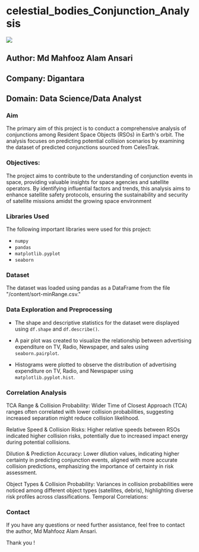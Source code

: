 # celestial_bodies_Conjunction_Analysis
![](https://csps.aerospace.org/sites/default/files/styles/card/public/2023-01/CSPS%20Cover_Enabling%20a%20New%20Space%20Paradigm%20%2811049%29_THUMBNAIL.jpg?h=06ac0d8c&itok=wz93qwmn) 


## Author: Md Mahfooz Alam Ansari
## Company: Digantara
## Domain: Data Science/Data Analyst

### Aim

The primary aim of this project is to conduct a comprehensive analysis of conjunctions among Resident Space Objects (RSOs) in Earth's orbit. The analysis focuses on predicting potential collision scenarios by examining the dataset of predicted conjunctions sourced from CelesTrak.

### Objectives:

The project aims to contribute to the understanding of conjunction events in space, providing valuable insights for space agencies and satellite operators. By identifying influential factors and trends, this analysis aims to enhance satellite safety protocols, ensuring the sustainability and security of satellite missions amidst the growing space environment

### Libraries Used

The following important libraries were used for this project:

- `numpy`
- `pandas`
- `matplotlib.pyplot`
- `seaborn`


### Dataset

The dataset was loaded using pandas as a DataFrame from the file "/content/sort-minRange.csv."

### Data Exploration and Preprocessing

- The shape and descriptive statistics for the dataset were displayed using `df.shape` and `df.describe()`.

- A pair plot was created to visualize the relationship between advertising expenditure on TV, Radio, Newspaper, and sales using `seaborn.pairplot`.

- Histograms were plotted to observe the distribution of advertising expenditure on TV, Radio, and Newspaper using `matplotlib.pyplot.hist`.

### Correlation Analysis
TCA Range & Collision Probability:
Wider Time of Closest Approach (TCA) ranges often correlated with lower collision probabilities, suggesting increased separation might reduce collision likelihood.

Relative Speed & Collision Risks:
Higher relative speeds between RSOs indicated higher collision risks, potentially due to increased impact energy during potential collisions.

Dilution & Prediction Accuracy:
Lower dilution values, indicating higher certainty in predicting conjunction events, aligned with more accurate collision predictions, emphasizing the importance of certainty in risk assessment.

Object Types & Collision Probability:
Variances in collision probabilities were noticed among different object types (satellites, debris), highlighting diverse risk profiles across classifications.
Temporal Correlations:


### Contact

If you have any questions or need further assistance, feel free to contact the author, Md Mahfooz Alam Ansari.

Thank you !

